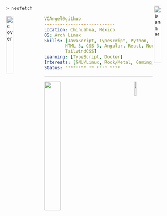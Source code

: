 <div>
<img align="right" width="20%" src="https://i.redd.it/ovzljl6blr481.jpg" alt="banner" />

```shell
> neofetch
```

<a href="https://vcangel.dev">
<img src="https://media0.giphy.com/media/y8tLxq4uGuIWFFIOQW/giphy.gif?cid=6c09b9527qnlf48ro73tsg5hn1nbfwmzgcngkhf55os37k4v&ep=v1_internal_gif_by_id&rid=giphy.gif&ct=s" alt="cover" width="20%" align="left"/>
</a>


``` yaml
VCAngel@github
---------------------------
Location: Chihuahua, México
OS: Arch Linux
Skills: [JavaScript, Typescript, Python, Java,
        HTML 5, CSS 3, Angular, React, Node.js,
        TailwindCSS]
Learning: [TypeScript, Docker]
Interests: [GNU/Linux, Rock/Metal, Gaming, Frogs, Space]
Status: ʰᵉᵃᵈᵃᶜʰᵉ ᵒʷ ᵖᵃⁱⁿ ʰᵉˡᵖ
```

</div>

---

<div>
<a href="https://spotify-github-profile.vercel.app/api/view?uid=dedoloco321&redirect=true">
<img width="30%" align="left" src="https://spotify-github-profile.vercel.app/api/view?uid=dedoloco321&cover_image=true&theme=natemoo-re&bar_color=99c1f1&bar_color_cover=true" />
</a>


<img width="10%" align="right" src="https://media0.giphy.com/media/kZsMuckSeAdEPd9gSF/200w.gif" />
</div>
